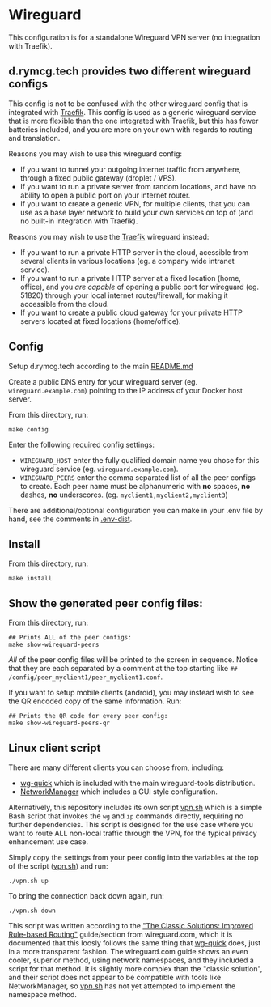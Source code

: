 # Wireguard

This configuration is for a standalone Wireguard VPN server (no
integration with Traefik).

## d.rymcg.tech provides two different wireguard configs

This config is not to be confused with the other wireguard config that
is integrated with [Traefik](../traefik/README.md#wireguard-vpn). This
config is used as a generic wireguard service that is more flexible
than the one integrated with Traefik, but this has fewer batteries
included, and you are more on your own with regards to routing and
translation.

Reasons you may wish to use this wireguard config:

 * If you want to tunnel your outgoing internet traffic from anywhere,
   through a fixed public gateway (droplet / VPS).
 * If you want to run a private server from random locations, and have
   no ability to open a public port on your internet router.
 * If you want to create a generic VPN, for multiple clients, that you
   can use as a base layer network to build your own services on top
   of (and no built-in integration with Traefik).

Reasons you may wish to use the
[Traefik](../traefik/README.md#wireguard-vpn) wireguard instead:

 * If you want to run a private HTTP server in the cloud, acessible
   from several clients in various locations (eg. a company wide
   intranet service).
 * If you want to run a private HTTP server at a fixed location (home,
   office), and you *are capable* of opening a public port for
   wireguard (eg. 51820) through your local internet router/firewall,
   for making it accessible from the cloud.
 * If you want to create a public cloud gateway for your private HTTP
   servers located at fixed locations (home/office).

## Config

Setup d.rymcg.tech according to the main [README.md](../README.md)

Create a public DNS entry for your wireguard server (eg.
`wireguard.example.com`) pointing to the IP address of your Docker
host server.

From this directory, run:

```
make config
```

Enter the following required config settings:

 * `WIREGUARD_HOST` enter the fully qualified domain name you chose
   for this wireguard service (eg. `wireguard.example.com`).
 * `WIREGUARD_PEERS` enter the comma separated list of all the peer
   configs to create. Each peer name must be alphanumeric with **no**
   spaces, **no** dashes, **no** underscores. (eg.
   `myclient1,myclient2,myclient3`)

There are additional/optional configuration you can make in your .env
file by hand, see the comments in [.env-dist](.env-dist).

## Install

From this directory, run:

```
make install
```

## Show the generated peer config files:

From this directory, run:

```
## Prints ALL of the peer configs:
make show-wireguard-peers
```

*All* of the peer config files will be printed to the screen in
sequence. Notice that they are each separated by a comment at the top
starting like `## /config/peer_myclient1/peer_myclient1.conf`.

If you want to setup mobile clients (android), you may instead wish to
see the QR encoded copy of the same information. Run:

```
## Prints the QR code for every peer config:
make show-wireguard-peers-qr
```

## Linux client script

There are many different clients you can choose from, including:

 * [wg-quick](https://git.zx2c4.com/wireguard-tools/about/src/man/wg-quick.8)
   which is included with the main wireguard-tools distribution.
 * [NetworkManager](https://www.xmodulo.com/wireguard-vpn-network-manager-gui.html)
   which includes a GUI style configuration.

Alternatively, this repository includes its own script
[vpn.sh](vpn.sh) which is a simple Bash script that invokes the `wg`
and `ip` commands directly, requiring no further dependencies. This
script is designed for the use case where you want to route ALL
non-local traffic through the VPN, for the typical privacy enhancement
use case.

Simply copy the settings from your peer config into the variables at
the top of the script ([vpn.sh](vpn.sh)) and run:

```
./vpn.sh up
```

To bring the connection back down again, run:

```
./vpn.sh down
```

This script was written according to the ["The Classic Solutions:
Improved Rule-based
Routing"](https://www.wireguard.com/netns/#the-classic-solutions)
guide/section from wireguard.com, which it is documented that this
loosly follows the same thing that
[wg-quick](https://git.zx2c4.com/wireguard-tools/about/src/man/wg-quick.8)
does, just in a more transparent fashion. The wireguard.com guide
shows an even cooler, superior method, using network namespaces, and
they included a script for that method. It is slightly more complex
than the "classic solution", and their script does not appear to be
compatible with tools like NetworkManager, so [vpn.sh](vpn.sh) has not
yet attempted to implement the namespace method.
